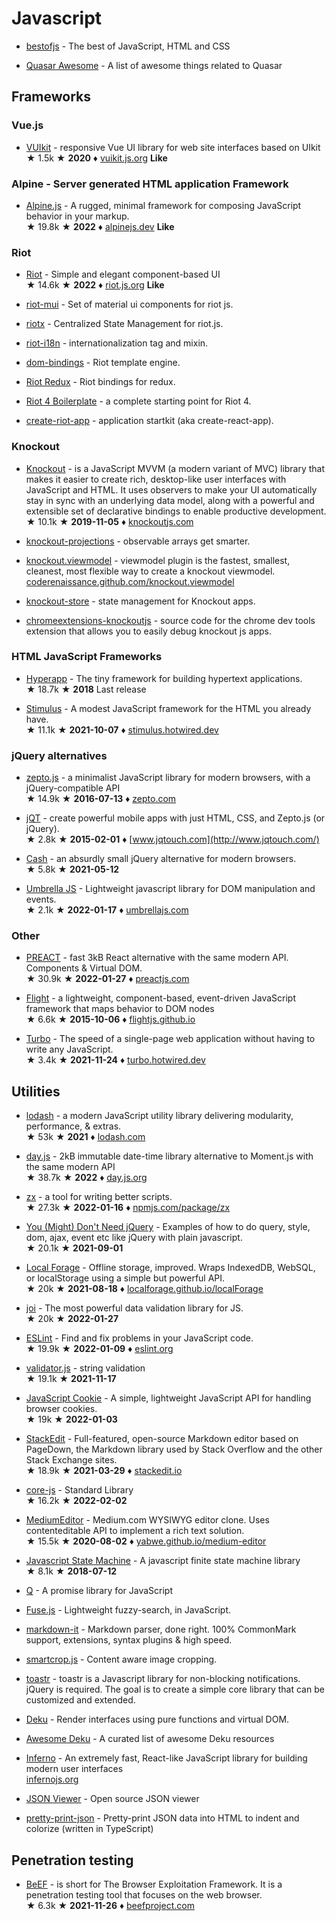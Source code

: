 # Javascript

* [bestofjs](https://bestofjs.org/) - The best of JavaScript, HTML and CSS

* [Quasar Awesome](https://github.com/quasarframework/quasar-awesome) - A list of awesome things related to Quasar

## Frameworks

### Vue.js

* [VUIkit](https://github.com/vuikit/vuikit) - responsive Vue UI library for web site interfaces based on UIkit  
&#9733; 1.5k &#9733; **2020** &#9830; [vuikit.js.org](https://vuikit.js.org) **Like**

### Alpine - Server generated HTML application Framework

* [Alpine.js](https://github.com/alpinejs/alpine) - A rugged, minimal framework for composing JavaScript behavior in your markup.  
&#9733; 19.8k &#9733; **2022** &#9830; [alpinejs.dev](https://alpinejs.dev/) **Like**

### Riot

* [Riot](https://github.com/riot/riot) - Simple and elegant component-based UI  
&#9733; 14.6k &#9733; **2022** &#9830; [riot.js.org](https://riot.js.org/) **Like**

* [riot-mui](https://github.com/kysonic/riot-mui) - Set of material ui components for riot js.

* [riotx](https://github.com/cam-inc/riotx) - Centralized State Management for riot.js.

* [riot-i18n](https://github.com/any-code/riot-i18n) - internationalization tag and mixin.

* [dom-bindings](https://github.com/riot/dom-bindings) - Riot template engine.

* [Riot Redux](https://github.com/danny-andrews/riot-redux) - Riot bindings for redux.

* [Riot 4 Boilerplate](https://github.com/damusix/riot-4-boilerplate) - a complete starting point for Riot 4.

* [create-riot-app](https://github.com/alexstep/create-riot-app) - application startkit (aka create-react-app).

### Knockout

* [Knockout](https://github.com/knockout/knockout) - is a JavaScript MVVM (a modern variant of MVC) library that makes it easier to create rich, desktop-like user interfaces with JavaScript and HTML. It uses observers to make your UI automatically stay in sync with an underlying data model, along with a powerful and extensible set of declarative bindings to enable productive development.  
&#9733; 10.1k &#9733; **2019-11-05** &#9830; [knockoutjs.com](http://knockoutjs.com/)

* [knockout-projections](https://github.com/SteveSanderson/knockout-projections) - observable arrays get smarter.

* [knockout.viewmodel](https://github.com/coderenaissance/knockout.viewmodel) - viewmodel plugin is the fastest, smallest, cleanest, most flexible way to create a knockout viewmodel. [coderenaissance.github.com/knockout.viewmodel](http://coderenaissance.github.com/knockout.viewmodel)

* [knockout-store](https://github.com/Spreetail/knockout-store) - state management for Knockout apps.

* [chromeextensions-knockoutjs](https://github.com/timstuyckens/chromeextensions-knockoutjs) - source code for the chrome dev tools extension that allows you to easily debug knockout js apps.

### HTML JavaScript Frameworks

* [Hyperapp](https://github.com/jorgebucaran/hyperapp) - The tiny framework for building hypertext applications.  
&#9733; 18.7k &#9733; **2018** Last release

* [Stimulus](https://github.com/hotwired/stimulus) - A modest JavaScript framework for the HTML you already have.  
&#9733; 11.1k &#9733; **2021-10-07** &#9830; [stimulus.hotwired.dev](https://stimulus.hotwired.dev/)

### jQuery alternatives

* [zepto.js](https://github.com/madrobby/zepto) - a minimalist JavaScript library for modern browsers, with a jQuery-compatible API  
&#9733; 14.9k &#9733; **2016-07-13** &#9830; [zepto.com](http://zeptojs.com/)

* [jQT](https://github.com/senchalabs/jQTouch) - create powerful mobile apps with just HTML, CSS, and Zepto.js (or jQuery).  
&#9733; 2.8k &#9733; **2015-02-01** &#9830; [www.jqtouch.com](http://www.jqtouch.com/)

* [Cash](https://github.com/fabiospampinato/cash) - an absurdly small jQuery alternative for modern browsers.  
&#9733; 5.8k &#9733; **2021-05-12**

* [Umbrella JS](https://github.com/franciscop/umbrella) - Lightweight javascript library for DOM manipulation and events.  
&#9733; 2.1k &#9733; **2022-01-17** &#9830; [umbrellajs.com](https://umbrellajs.com/)

### Other

* [PREACT](https://github.com/preactjs/preact) - fast 3kB React alternative with the same modern API. Components & Virtual DOM.  
&#9733; 30.9k &#9733; **2022-01-27** &#9830; [preactjs.com](https://preactjs.com/)

* [Flight](https://github.com/flightjs/flight) - a lightweight, component-based, event-driven JavaScript framework that maps behavior to DOM nodes  
&#9733; 6.6k &#9733; **2015-10-06** &#9830; [flightjs.github.io](http://flightjs.github.io/)

* [Turbo](https://github.com/hotwired/turbo) - The speed of a single-page web application without having to write any JavaScript.  
&#9733; 3.4k &#9733; **2021-11-24** &#9830; [turbo.hotwired.dev](https://turbo.hotwired.dev/)

## Utilities

* [lodash](https://github.com/lodash/lodash) - a modern JavaScript utility library delivering modularity, performance, & extras.  
&#9733; 53k &#9733; **2021** &#9830; [lodash.com](https://lodash.com/)

* [day.js](https://github.com/iamkun/dayjs) - 2kB immutable date-time library alternative to Moment.js with the same modern API  
&#9733; 38.7k &#9733; **2022** &#9830; [day.js.org](https://day.js.org/)

* [zx](https://github.com/google/zx) - a tool for writing better scripts.  
&#9733; 27.3k &#9733; **2022-01-16** &#9830; [npmjs.com/package/zx](https://npmjs.com/package/zx)

* [You (Might) Don't Need jQuery](https://github.com/nefe/You-Dont-Need-jQuery) - Examples of how to do query, style, dom, ajax, event etc like jQuery with plain javascript.  
&#9733; 20.1k &#9733; **2021-09-01**

* [Local Forage](https://github.com/localForage/localForage) - Offline storage, improved. Wraps IndexedDB, WebSQL, or localStorage using a simple but powerful API.  
&#9733; 20k &#9733; **2021-08-18** &#9830; [localforage.github.io/localForage](https://localforage.github.io/localForage)

* [joi](https://github.com/sideway/joi) - The most powerful data validation library for JS.  
&#9733; 20k &#9733; **2022-01-27**

* [ESLint](https://github.com/eslint/eslint) - Find and fix problems in your JavaScript code.  
&#9733; 19.9k &#9733; **2022-01-09** &#9830; [eslint.org](https://eslint.org/)

* [validator.js](https://github.com/validatorjs/validator.js) - string validation  
&#9733; 19.1k &#9733; **2021-11-17**

* [JavaScript Cookie](https://github.com/js-cookie/js-cookie) - A simple, lightweight JavaScript API for handling browser cookies.  
&#9733; 19k &#9733; **2022-01-03**

* [StackEdit](https://github.com/benweet/stackedit) - Full-featured, open-source Markdown editor based on PageDown, the Markdown library used by Stack Overflow and the other Stack Exchange sites.  
&#9733; 18.9k &#9733; **2021-03-29** &#9830; [stackedit.io](https://stackedit.io/)

* [core-js](https://github.com/zloirock/core-js) - Standard Library  
&#9733; 16.2k &#9733; **2022-02-02**

* [MediumEditor](https://github.com/yabwe/medium-editor) - Medium.com WYSIWYG editor clone. Uses contenteditable API to implement a rich text solution.  
&#9733; 15.5k &#9733; **2020-08-02** &#9830; [yabwe.github.io/medium-editor](https://yabwe.github.io/medium-editor/)

* [Javascript State Machine](https://github.com/jakesgordon/javascript-state-machine) - A javascript finite state machine library  
&#9733; 8.1k &#9733; **2018-07-12**

* [Q](https://github.com/kriskowal/q) - A promise library for JavaScript

* [Fuse.js](https://github.com/krisk/Fuse) - Lightweight fuzzy-search, in JavaScript.

* [markdown-it](https://github.com/markdown-it/markdown-it) - Markdown parser, done right. 100% CommonMark support, extensions, syntax plugins & high speed.

* [smartcrop.js](https://github.com/jwagner/smartcrop.js) - Content aware image cropping.

* [toastr](https://github.com/CodeSeven/toastr) - toastr is a Javascript library for non-blocking notifications. jQuery is required. The goal is to create a simple core library that can be customized and extended.

* [Deku](https://github.com/anthonyshort/deku) - Render interfaces using pure functions and virtual DOM.

* [Awesome Deku](https://github.com/lambtron/awesome-deku) - A curated list of awesome Deku resources

* [Inferno](https://github.com/infernojs/inferno) - An extremely fast, React-like JavaScript library for building modern user interfaces  
[infernojs.org](https://infernojs.org/)

* [JSON Viewer](https://github.com/renhongl/json-viewer-js) - Open source JSON viewer

* [pretty-print-json](https://github.com/center-key/pretty-print-json) - Pretty-print JSON data into HTML to indent and colorize (written in TypeScript)

## Penetration testing

* [BeEF](https://github.com/beefproject/beef) - is short for The Browser Exploitation Framework. It is a penetration testing tool that focuses on the web browser.  
&#9733; 6.3k &#9733; **2021-11-26** &#9830; [beefproject.com](https://beefproject.com/)
